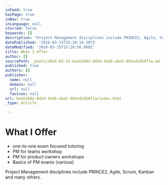 ```yaml
---
inFeed: true
hasPage: true
inNav: true
inLanguage: null
starred: false
keywords: []
description: 'Project Management disciplines include PRINCE2, Agile, Scrum, Kanban and many others.'
datePublished: '2016-03-15T15:28:19.107Z'
dateModified: '2016-03-15T15:26:56.968Z'
title: What I Offer
author: []
sourcePath: _posts/2016-03-15-bea51b82-8454-45db-abe5-981e42d50f1a.md
published: true
authors: []
publisher:
  name: null
  domain: null
  url: null
  favicon: null
url: bea51b82-8454-45db-abe5-981e42d50f1a/index.html
_type: Article

---
```

# What I Offer

* one-to-one exam focused tutoring
* PM for teams workshop
* PM for product owners workshops
* Basics of PM exams (various)

Project Management disciplines include PRINCE2, Agile, Scrum, Kanban and many others.